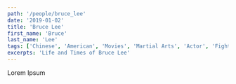 ```yaml
---
path: '/people/bruce_lee'
date: '2019-01-02'
title: 'Bruce Lee'
first_name: 'Bruce'
last_name: 'Lee'
tags: ['Chinese', 'American', 'Movies', 'Martial Arts', 'Actor', 'Fighter']
excerpts: 'Life and Times of Bruce Lee'
---
```


Lorem Ipsum
